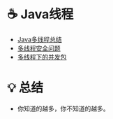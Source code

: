 # ☕️ Java线程

* [Java多线程总结](/notes/Java多线程总结.md)
* [多线程安全问题](/notes/多线程安全问题.md)
* [多线程下的并发包](/notes/多线程下的并发包.md)

# 💡 总结

- 你知道的越多，你不知道的越多。
